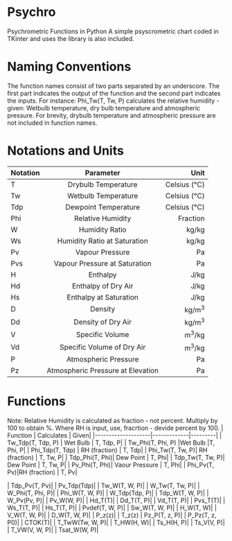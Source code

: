# Psychro
Psychrometric Functions in Python
A simple psyscrometric chart coded in TKinter and uses the library is also included.

# Naming Conventions
The function names consist of two parts separated by an underscore. The first part indicates the output of the function and the second part indicates the inputs. For instance: Phi_Tw(T, Tw, P) calculates the relative humidity - given: Wetbulb temperature, dry bulb temperature and atmospheric pressure. For brevity, drybulb temperature and atmospheric pressure are not included in function names.

# Notations and Units
| Notation  | Parameter           | Unit          |
| --------- |:-------------:      | -----:        |
| T         | Drybulb Temperature | Celsius (&deg;C)|
| Tw        | Wetbulb Temperature | Celsius (&deg;C)|
| Tdp       | Dewpoint Temperature| Celsius (&deg;C)|
| Phi       | Relative Humidity   | Fraction      |
| W         | Humidity Ratio      | kg/kg         |
| Ws        | Humidity Ratio at Saturation|  kg/kg|
| Pv        | Vapour Pressure     | Pa            |
| Pvs       | Vapour Pressure at Saturation| Pa   |
| H         | Enthalpy            |   J/kg            |
| Hd        | Enthalpy of Dry Air |   J/kg            |
| Hs        | Enthalpy at Saturation| J/kg            |
| D         | Density             |  kg/m<sup>3</sup>             |
| Dd        | Density of Dry Air  | kg/m<sup>3</sup>              |
| V         | Specific Volume     | m<sup>3</sup>/kg              |
| Vd        | Specific Volume of Dry Air|   m<sup>3</sup>/kg      |
| P         | Atmospheric Pressure|   Pa            |
| Pz        | Atmospheric Pressure at Elevation| Pa |

# Functions
Note: Relative Humidity is calculated as fraction - not percent. Multiply by 100 to obtain %. Where RH is input, use, fracrtion - devide percent by 100.
| Function          | Calculates  | Given|
|--------------------|-------------|---------|
| Tw_Tdp(T, Tdp, P) | Wet Bulb          | T, Tdp, P|
| Tw_Phi(T, Phi, P) |Wet Bulb           |T, Phi, P|
| Phi_Tdp(T, Tdp)  | RH (fraction) | T, Tdp|
| Phi_Tw(T, Tw, P)| RH (fraction) | T, Tw, P|
| Tdp_Phi(T, Phi)| Dew Point | T, Phi|
| Tdp_Tw(T, Tw, P)| Dew Point | T, Tw, P|
| Pv_Phi(T, Phi)| Vaour Pressure | T, Phi|
| Phi_Pv(T, Pv)|RH (fraction) | T, Pv|

| Tdp_Pv(T, Pv)|
| Pv_Tdp(Tdp)|
| Tw_W(T, W, P)|
| W_Tw(T, Tw, P)|
| W_Phi(T, Phi, P)|
| Phi_W(T, W, P)|
| W_Tdp(Tdp, P)|
| Tdp_W(T, W, P)|
| W_Pv(Pv, P)|
| Pv_W(W, P)|
| Hd_T(T)|
| Dd_T(T, P)|
| Vd_T(T, P)|
| Pvs_T(T)|
| Ws_T(T, P)|
| Hs_T(T, P)|
| Pvdef(T, W, P)|
| Sw_W(T, W, P)|
| H_W(T, W)|
| V_W(T, W, P)|
| D_W(T, W, P)|
| P_z(z)|
| T_z(z)
| Pz_P(T, z, P)|
| P_Pz(T, z, P0)|
| CTOK(T)|
| T_TwW(Tw, W, P)|
| T_HW(H, W)|
| Ts_H(H, P)|
| Ts_V(V, P)|
| T_VW(V, W, P)|
| Tsat_W(W, P)|

